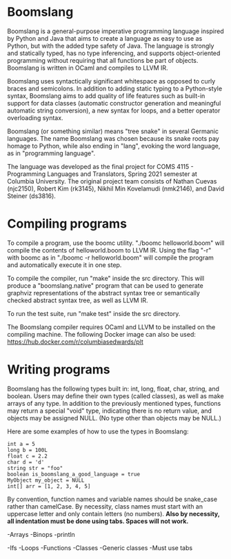 # Boomslang
Boomslang is a general-purpose imperative programming language inspired by Python and Java that aims to create a language as easy to use as Python, but with the added type safety of Java. The language is strongly and statically typed, has no type inferencing, and supports object-oriented programming without requiring that all functions be part of objects. Boomslang is written in OCaml and compiles to LLVM IR.

Boomslang uses syntactically significant whitespace as opposed to curly braces and semicolons. In addition to adding static typing to a Python-style syntax, Boomslang aims to add quality of life features such as built-in support for data classes (automatic constructor generation and meaningful automatic string conversion), a new syntax for loops, and a better operator overloading syntax.

Boomslang (or something similar) means "tree snake" in several Germanic languages. The name Boomslang was chosen because its snake roots pay homage to Python, while also ending in "lang", evoking the word language, as in "programming language".

The language was developed as the final project for COMS 4115 - Programming Languages and Translators, Spring 2021 semester at Columbia University. The original project team consists of Nathan Cuevas (njc2150), Robert Kim (rk3145), Nikhil Min Kovelamudi (nmk2146), and David Steiner (ds3816).

# Compiling programs
To compile a program, use the boomc utility. "./boomc helloworld.boom" will compile the contents of helloworld.boom to LLVM IR. Using the flag "-r" with boomc as in "./boomc -r helloworld.boom" will compile the program and automatically execute it in one step.

To compile the compiler, run "make" inside the src directory. This will produce a "boomslang.native" program that can be used to generate graphviz representations of the abstract syntax tree or semantically checked abstract syntax tree, as well as LLVM IR.

To run the test suite, run "make test" inside the src directory.

The Boomslang compiler requires OCaml and LLVM to be installed on the compiling machine. The following Docker image can also be used: https://hub.docker.com/r/columbiasedwards/plt

# Writing programs
Boomslang has the following types built in: int, long, float, char, string, and boolean. Users may define their own types (called classes), as well as make arrays of any type. In addition to the previously mentioned types, functions may return a special "void" type, indicating there is no return value, and objects may be assigned NULL. (No type other than objects may be NULL.)

Here are some examples of how to use the types in Boomslang:
```
int a = 5
long b = 100L
float c = 2.2
char d = 'd'
string str = "foo"
boolean is_boomslang_a_good_language = true
MyObject my_object = NULL
int[] arr = [1, 2, 3, 4, 5]
```

By convention, function names and variable names should be snake_case rather than camelCase. By necessity, class names must start with an uppercase letter and only contain letters (no numbers). **Also by necessity, all indentation must be done using tabs. Spaces will not work.**

-Arrays
-Binops
-println

-Ifs
-Loops
-Functions
-Classes
-Generic classes
-Must use tabs
